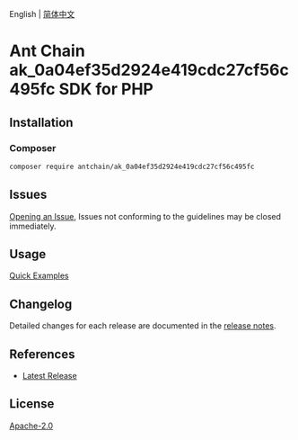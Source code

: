 English | [简体中文](README-CN.md)

# Ant Chain ak_0a04ef35d2924e419cdc27cf56c495fc SDK for PHP

## Installation

### Composer

```bash
composer require antchain/ak_0a04ef35d2924e419cdc27cf56c495fc
```

## Issues

[Opening an Issue](https://github.com/alipay/antchain-openapi-prod-sdk/issues/new), Issues not conforming to the guidelines may be closed immediately.

## Usage

[Quick Examples](https://github.com/alipay/antchain-openapi-prod-sdk/blob/master/docs/0-Examples-EN.md#quick-examples)

## Changelog

Detailed changes for each release are documented in the [release notes](./ChangeLog.txt).

## References

* [Latest Release](https://github.com/antchain-openapi-sdk-php)

## License

[Apache-2.0](http://www.apache.org/licenses/LICENSE-2.0)
